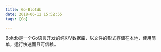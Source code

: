 ```yaml
---
title: Go-Blotdb
date: 2018-06-12 15:52:55
tags: [Go]

---
```




Boltdb是一个Go语言开发的纯K/V数据库，以文件的形式存储在本地，使用简单，运行快速而且可信赖。

<!--more-->


